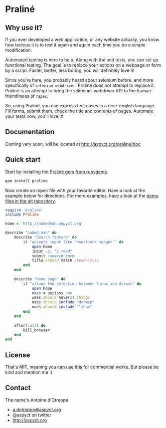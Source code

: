 Praliné
=======

Why use it?
-----------

If you ever developed a web application, or any website actually, you know how tedious it is to test it again and again each time you do a simple modification.

Automated testing is here to help. Along with the unit tests, you can set up functional testing. The goal is to replace your actions on a webpage or form by a script. Faster, better, less boring, you will definitely love it!

Since you're here, you probably heard about selenium before, and more specifically of `selenium-webdriver`. Praliné does not attempt to replace it. Praliné is an attempt to bring the selenium-webdriver API to the human-friendliness of `rspec`.

So, using Praliné, you can express test cases in a near-english language. Fill forms, submit them, check the title and contents of pages. Automate your tests now, you'll love it!

Documentation
-------------

Coming very soon, will be located at http://aspyct.org/praline/doc

Quick start
-----------

Start by installing the [Praliné gem from rubygems](https://rubygems.org/gems/praline).

```bash
gem install praline
```

Now create an rspec file with your favorite editor. Have a look at the example below for directions. For more examples, have a look at the [demo files in the git repository](https://github.com/aspyct/praline/tree/master/demo).

```ruby
require 'praline'
include Praline

home = 'http://nakedman.aspyct.org'

describe "naked_man" do
    describe "Search feature" do
        it "accepts input like '<section> <page>'" do
            open home
            input :q, "2 read"
            submit :search_form
            title.should match /read\(2\)/
        end
    end
    
    describe "Home page" do
        it "allows the selection between linux and darwin" do
            open home
            oses = options :os
            oses.should have(2).things
            oses.should include "darwin"
            oses.should include "linux"
        end
    end
     
    after(:all) do
        kill_browser
    end
end
```

License
-------

That's MIT, meaning you can use this for commercial works. But please be kind and mention me :)

Contact
-------

The name's Antoine d'Otreppe
- a.dotreppe@aspyct.org
- @aspyct on twitter
- http://aspyct.org


